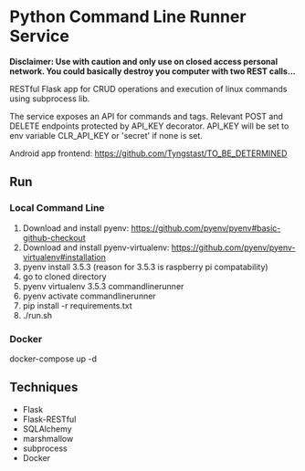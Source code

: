# Python Command Line Runner Service

**Disclaimer: Use with caution and only use on closed access personal network. You could basically destroy you computer with two REST calls...**

RESTful Flask app for CRUD operations and execution of linux commands using subprocess lib.

The service exposes an API for commands and tags. Relevant POST and DELETE endpoints protected by API\_KEY decorator. API\_KEY will be set to env variable CLR\_API\_KEY or 'secret' if none is set.

Android app frontend: <https://github.com/Tyngstast/TO_BE_DETERMINED>

## Run
### Local Command Line
1. Download and install pyenv: https://github.com/pyenv/pyenv#basic-github-checkout
2. Download and install pyenv-virtualenv: https://github.com/pyenv/pyenv-virtualenv#installation
3. pyenv install 3.5.3 (reason for 3.5.3 is raspberry pi compatability)
4. go to cloned directory
5. pyenv virtualenv 3.5.3 commandlinerunner
6. pyenv activate commandlinerunner
7. pip install -r requirements.txt
8. ./run.sh

### Docker
docker-compose up -d

## Techniques
* Flask
* Flask-RESTful
* SQLAlchemy
* marshmallow
* subprocess
* Docker

